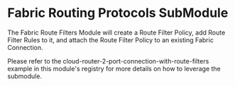 # Fabric Routing Protocols SubModule

The Fabric Route Filters Module will create a Route Filter Policy, add Route Filter Rules to it,
and attach the Route Filter Policy to an existing Fabric Connection.

Please refer to the cloud-router-2-port-connection-with-route-filters example in this module's
registry for more details on how to leverage the submodule.
